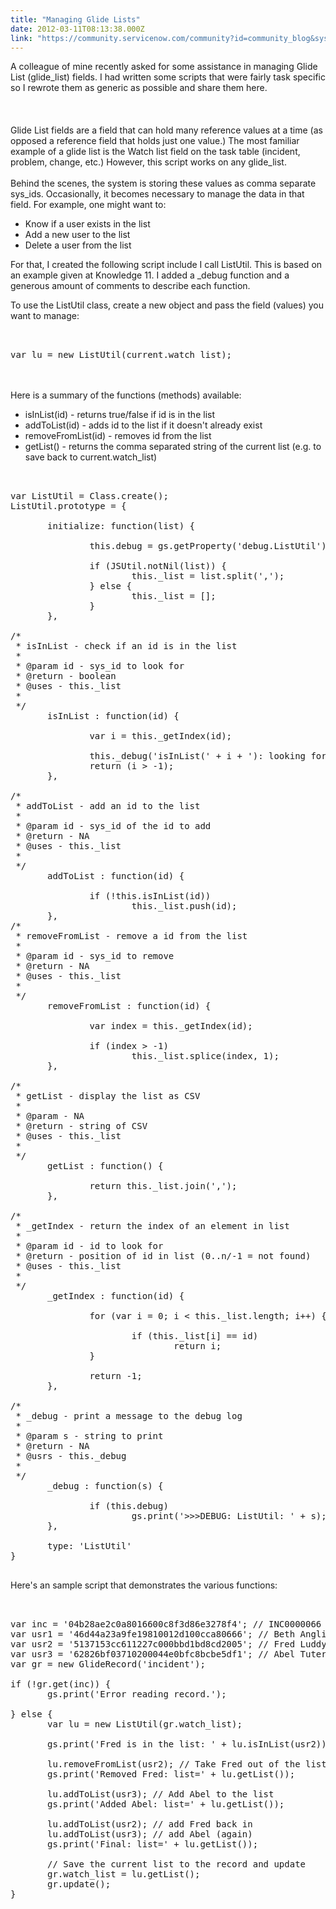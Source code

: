```yaml
---
title: "Managing Glide Lists"
date: 2012-03-11T08:13:38.000Z
link: "https://community.servicenow.com/community?id=community_blog&sys_id=a84daee5dbd0dbc01dcaf3231f96198e"
---
```

<p>A colleague of mine recently asked for some assistance in managing Glide List (glide_list) fields. I had written some scripts that were fairly task specific so I rewrote them as generic as possible and share them here.<br/><br/><br/><br/>Glide List fields are a field that can hold many reference values at a time (as opposed a reference field that holds just one value.) The most familiar example of a glide list is the Watch list field on the task table (incident, problem, change, etc.) However, this script works on any glide_list.<br/><img   alt="" class="jive-image" src="4a51990adb989f048c8ef4621f96193b.iix"/><br/><br/>Behind the scenes, the system is storing these values as comma separate sys_ids. Occasionally, it becomes necessary to manage the data in that field. For example, one might want to:</p><ul><li>Know if a user exists in the list</li><li>Add a new user to the list</li><li>Delete a user from the list</li></ul><p></p><p></p><p>For that, I created the following script include I call ListUtil. This is based on an example given at Knowledge 11. I added a _debug function and a generous amount of comments to describe each function.</p><p></p><p>To use the ListUtil class, create a new object and pass the field (values) you want to manage:</p><pre __default_attr="plain" __jive_macro_name="code" class="jive_macro_code _jivemacro_uid_14628022962434701 jive_text_macro" data-renderedposition="571.2000122070312_8_1161_48" jivemacro_uid="_14628022962434701"><br/><br/>var lu = new ListUtil(current.watch_list);</pre><p><br/><br/>Here is a summary of the functions (methods) available:</p><ul><li>isInList(id) - returns true/false if id is in the list</li><li>addToList(id) - adds id to the list if it doesn't already exist</li><li>removeFromList(id) - removes id from the list</li><li>getList() - returns the comma separated string of the current list (e.g. to save back to current.watch_list)</li></ul><p></p><p></p><p></p><pre __default_attr="plain" __jive_macro_name="code" class="jive_macro_code jive_text_macro _jivemacro_uid_14628022962389833" data-renderedposition="843.2000122070312_8_1161_1760" jivemacro_uid="_14628022962389833" modifiedtitle="true"><br/><br/>var ListUtil = Class.create();<br/>ListUtil.prototype = {<br/><br/>       initialize: function(list) {<br/><br/>               this.debug = gs.getProperty('debug.ListUtil') == 'true';<br/><br/>               if (JSUtil.notNil(list)) {<br/>                       this._list = list.split(',');<br/>               } else {<br/>                       this._list = [];<br/>               }<br/>       },<br/><br/>/*<br/> * isInList - check if an id is in the list<br/> *<br/> * @param id - sys_id to look for<br/> * @return - boolean<br/> * @uses - this._list<br/> *<br/> */<br/>       isInList : function(id) {<br/><br/>               var i = this._getIndex(id);<br/><br/>               this._debug('isInList(' + i + '): looking for ' + id + ' in ' + this.getList());<br/>               return (i &gt; -1);<br/>       },<br/><br/>/*<br/> * addToList - add an id to the list<br/> *<br/> * @param id - sys_id of the id to add<br/> * @return - NA<br/> * @uses - this._list<br/> *<br/> */<br/>       addToList : function(id) {<br/><br/>               if (!this.isInList(id))<br/>                       this._list.push(id);<br/>       },<br/>/*<br/> * removeFromList - remove a id from the list<br/> *<br/> * @param id - sys_id to remove<br/> * @return - NA<br/> * @uses - this._list<br/> *<br/> */<br/>       removeFromList : function(id) {<br/><br/>               var index = this._getIndex(id);<br/><br/>               if (index &gt; -1)<br/>                       this._list.splice(index, 1);<br/>       },<br/><br/>/*<br/> * getList - display the list as CSV<br/> *<br/> * @param - NA<br/> * @return - string of CSV<br/> * @uses - this._list<br/> *<br/> */<br/>       getList : function() {<br/><br/>               return this._list.join(',');<br/>       },<br/><br/>/*<br/> * _getIndex - return the index of an element in list<br/> *<br/> * @param id - id to look for<br/> * @return - position of id in list (0..n/-1 = not found)<br/> * @uses - this._list<br/> *<br/> */<br/>       _getIndex : function(id) {<br/><br/>               for (var i = 0; i &lt; this._list.length; i++) {<br/><br/>                       if (this._list[i] == id)<br/>                               return i;<br/>               }<br/><br/>               return -1;<br/>       },<br/><br/>/*<br/> * _debug - print a message to the debug log<br/> *<br/> * @param s - string to print<br/> * @return - NA<br/> * @usrs - this._debug<br/> *<br/> */<br/>       _debug : function(s) {<br/><br/>               if (this.debug)<br/>                       gs.print('&gt;&gt;&gt;DEBUG: ListUtil: ' + s);<br/>       },<br/><br/>       type: 'ListUtil'<br/>}<br/><br/></pre><p></p><p></p><p>Here's an sample script that demonstrates the various functions:</p><pre __default_attr="plain" __jive_macro_name="code" class="jive_macro_code jive_text_macro _jivemacro_uid_14628022962321688" data-renderedposition="2666.199951171875_8_1161_480" jivemacro_uid="_14628022962321688"><br/><br/>var inc = '04b28ae2c0a8016600c8f3d86e3278f4'; // INC0000066<br/>var usr1 = '46d44a23a9fe19810012d100cca80666'; // Beth Anglin<br/>var usr2 = '5137153cc611227c000bbd1bd8cd2005'; // Fred Luddy<br/>var usr3 = '62826bf03710200044e0bfc8bcbe5df1'; // Abel Tuter<br/>var gr = new GlideRecord('incident');<br/><br/>if (!gr.get(inc)) {<br/>       gs.print('Error reading record.');<br/><br/>} else {<br/>       var lu = new ListUtil(gr.watch_list);<br/><br/>       gs.print('Fred is in the list: ' + lu.isInList(usr2));<br/><br/>       lu.removeFromList(usr2); // Take Fred out of the list<br/>       gs.print('Removed Fred: list=' + lu.getList());<br/><br/>       lu.addToList(usr3); // Add Abel to the list<br/>       gs.print('Added Abel: list=' + lu.getList());<br/><br/>       lu.addToList(usr2); // add Fred back in<br/>       lu.addToList(usr3); // add Abel (again)<br/>       gs.print('Final: list=' + lu.getList());<br/><br/>       // Save the current list to the record and update<br/>       gr.watch_list = lu.getList();<br/>       gr.update();<br/>}</pre>